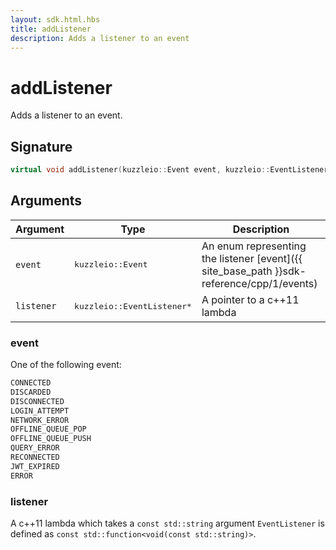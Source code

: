 ```yaml
---
layout: sdk.html.hbs
title: addListener
description: Adds a listener to an event
---
```


# addListener

Adds a listener to an event.

## Signature

```cpp
virtual void addListener(kuzzleio::Event event, kuzzleio::EventListener* listener) = 0;
```

## Arguments

| Argument   | Type                      | Description
| ---------- |------------------------------------------------------------------------------------------------------ | -------- |
| `event`    | <pre>kuzzleio::Event</pre>           | An enum representing the listener [event]({{ site_base_path }}sdk-reference/cpp/1/events)
| `listener` | <pre>kuzzleio::EventListener*</pre> | A pointer to a c++11 lambda

### **event**

One of the following event:

```cpp
CONNECTED
DISCARDED
DISCONNECTED
LOGIN_ATTEMPT
NETWORK_ERROR
OFFLINE_QUEUE_POP
OFFLINE_QUEUE_PUSH
QUERY_ERROR
RECONNECTED
JWT_EXPIRED
ERROR
```

### **listener**

A c++11 lambda which takes a `const std::string` argument
`EventListener` is defined as `const std::function<void(const std::string)>`.
